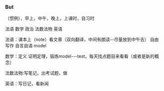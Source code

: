 ### But

（惯例），早上，中午，晚上，上课时，自习时

法语 数学 政治 法数法物 英语

法语：课本上（note）看文章（双向翻译，中间有朗读--尽量放到中午去） 自由写作 自言自语  model

数学：定义 证明定理，锻炼model---test，每天找点题目来看看（或者是新的概念）

法数法物:写笔记，出考试题，做

英语：写日记，看新闻

